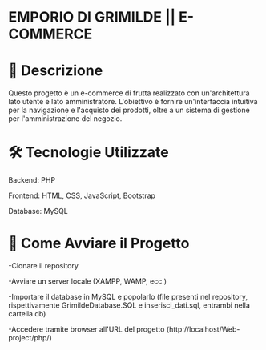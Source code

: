 # EMPORIO DI GRIMILDE || E-COMMERCE

# 📌 Descrizione
Questo progetto è un e-commerce di frutta realizzato con un'architettura lato utente e lato amministratore. L'obiettivo è fornire un'interfaccia intuitiva per la navigazione e l'acquisto dei prodotti, oltre a un sistema di gestione per l'amministrazione del negozio.

# 🛠️ Tecnologie Utilizzate
Backend: PHP

Frontend: HTML, CSS, JavaScript, Bootstrap

Database: MySQL

# 🚀 Come Avviare il Progetto
-Clonare il repository

-Avviare un server locale (XAMPP, WAMP, ecc.)

-Importare il database in MySQL e popolarlo (file presenti nel repository, rispettivamente GrimildeDatabase.SQL e inserisci_dati.sql, entrambi nella cartella db)

-Accedere tramite browser all'URL del progetto (http://localhost/Web-project/php/)

